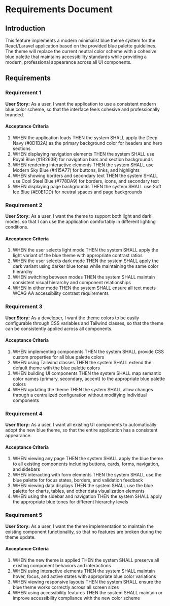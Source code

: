 # Requirements Document

## Introduction

This feature implements a modern minimalist blue theme system for the React/Laravel application based on the provided blue palette guidelines. The theme will replace the current neutral color scheme with a cohesive blue palette that maintains accessibility standards while providing a modern, professional appearance across all UI components.

## Requirements

### Requirement 1

**User Story:** As a user, I want the application to use a consistent modern blue color scheme, so that the interface feels cohesive and professionally branded.

#### Acceptance Criteria

1. WHEN the application loads THEN the system SHALL apply the Deep Navy (#0D1B2A) as the primary background color for headers and hero sections
2. WHEN displaying navigation elements THEN the system SHALL use Royal Blue (#1B263B) for navigation bars and section backgrounds
3. WHEN rendering interactive elements THEN the system SHALL use Modern Sky Blue (#415A77) for buttons, links, and highlights
4. WHEN showing borders and secondary text THEN the system SHALL use Cool Steel Blue (#778DA9) for borders, icons, and secondary text
5. WHEN displaying page backgrounds THEN the system SHALL use Soft Ice Blue (#E0E1DD) for neutral spaces and page backgrounds

### Requirement 2

**User Story:** As a user, I want the theme to support both light and dark modes, so that I can use the application comfortably in different lighting conditions.

#### Acceptance Criteria

1. WHEN the user selects light mode THEN the system SHALL apply the light variant of the blue theme with appropriate contrast ratios
2. WHEN the user selects dark mode THEN the system SHALL apply the dark variant using darker blue tones while maintaining the same color hierarchy
3. WHEN switching between modes THEN the system SHALL maintain consistent visual hierarchy and component relationships
4. WHEN in either mode THEN the system SHALL ensure all text meets WCAG AA accessibility contrast requirements

### Requirement 3

**User Story:** As a developer, I want the theme colors to be easily configurable through CSS variables and Tailwind classes, so that the theme can be consistently applied across all components.

#### Acceptance Criteria

1. WHEN implementing components THEN the system SHALL provide CSS custom properties for all blue palette colors
2. WHEN using Tailwind classes THEN the system SHALL extend the default theme with the blue palette colors
3. WHEN building UI components THEN the system SHALL map semantic color names (primary, secondary, accent) to the appropriate blue palette colors
4. WHEN updating the theme THEN the system SHALL allow changes through a centralized configuration without modifying individual components

### Requirement 4

**User Story:** As a user, I want all existing UI components to automatically adopt the new blue theme, so that the entire application has a consistent appearance.

#### Acceptance Criteria

1. WHEN viewing any page THEN the system SHALL apply the blue theme to all existing components including buttons, cards, forms, navigation, and sidebars
2. WHEN interacting with form elements THEN the system SHALL use the blue palette for focus states, borders, and validation feedback
3. WHEN viewing data displays THEN the system SHALL use the blue palette for charts, tables, and other data visualization elements
4. WHEN using the sidebar and navigation THEN the system SHALL apply the appropriate blue tones for different hierarchy levels

### Requirement 5

**User Story:** As a user, I want the theme implementation to maintain the existing component functionality, so that no features are broken during the theme update.

#### Acceptance Criteria

1. WHEN the new theme is applied THEN the system SHALL preserve all existing component behaviors and interactions
2. WHEN using interactive elements THEN the system SHALL maintain hover, focus, and active states with appropriate blue color variations
3. WHEN viewing responsive layouts THEN the system SHALL ensure the blue theme works correctly across all screen sizes
4. WHEN using accessibility features THEN the system SHALL maintain or improve accessibility compliance with the new color scheme